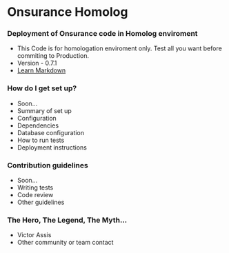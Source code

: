 # Onsurance Homolog #

### Deployment of Onsurance code in Homolog enviroment ###

* This Code is for homologation enviroment only. Test all you want before commiting to Production.
* Version - 0.7.1
* [Learn Markdown](https://bitbucket.org/tutorials/markdowndemo)

### How do I get set up? ###

* Soon...
* Summary of set up
* Configuration
* Dependencies
* Database configuration
* How to run tests
* Deployment instructions

### Contribution guidelines ###

* Soon...
* Writing tests
* Code review
* Other guidelines

### The Hero, The Legend, The Myth... ###

* Victor Assis
* Other community or team contact